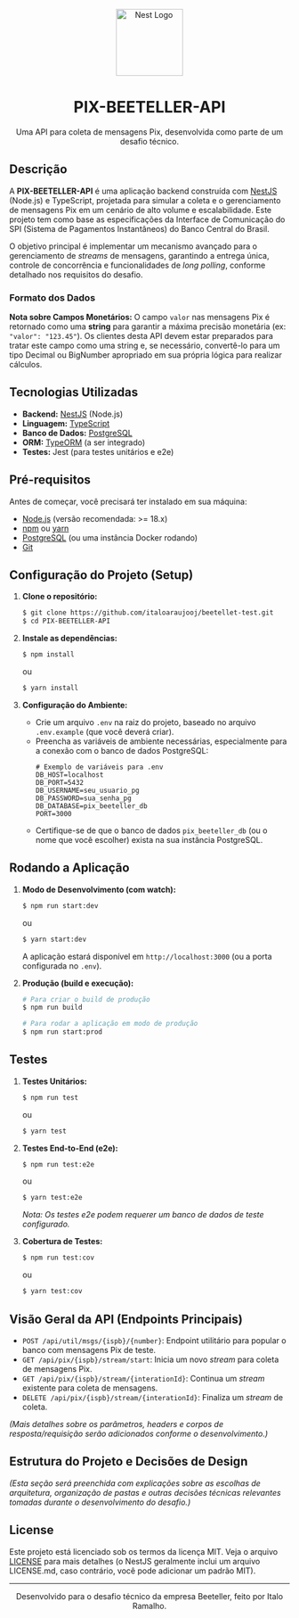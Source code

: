 <p align="center">
  <a href="http://nestjs.com/" target="blank"><img src="https://nestjs.com/img/logo-small.svg" width="120" alt="Nest Logo" /></a>
</p>

<h1 align="center">PIX-BEETELLER-API</h1>

<p align="center">
  Uma API para coleta de mensagens Pix, desenvolvida como parte de um desafio técnico.
</p>

## Descrição

A **PIX-BEETELLER-API** é uma aplicação backend construída com [NestJS](https://nestjs.com/) (Node.js) e TypeScript, projetada para simular a coleta e o gerenciamento de mensagens Pix em um cenário de alto volume e escalabilidade. Este projeto tem como base as especificações da Interface de Comunicação do SPI (Sistema de Pagamentos Instantâneos) do Banco Central do Brasil.

O objetivo principal é implementar um mecanismo avançado para o gerenciamento de *streams* de mensagens, garantindo a entrega única, controle de concorrência e funcionalidades de *long polling*, conforme detalhado nos requisitos do desafio.

### Formato dos Dados

**Nota sobre Campos Monetários:**
O campo `valor` nas mensagens Pix é retornado como uma **string** para garantir a máxima precisão monetária (ex: `"valor": "123.45"`). Os clientes desta API devem estar preparados para tratar este campo como uma string e, se necessário, convertê-lo para um tipo Decimal ou BigNumber apropriado em sua própria lógica para realizar cálculos.

## Tecnologias Utilizadas

* **Backend:** [NestJS](https://nestjs.com/) (Node.js)
* **Linguagem:** [TypeScript](https://www.typescriptlang.org/)
* **Banco de Dados:** [PostgreSQL](https://www.postgresql.org/)
* **ORM:** [TypeORM](https://typeorm.io/) (a ser integrado)
* **Testes:** Jest (para testes unitários e e2e)

## Pré-requisitos

Antes de começar, você precisará ter instalado em sua máquina:
* [Node.js](https://nodejs.org/) (versão recomendada: >= 18.x)
* [npm](https://www.npmjs.com/) ou [yarn](https://yarnpkg.com/)
* [PostgreSQL](https://www.postgresql.org/download/) (ou uma instância Docker rodando)
* [Git](https://git-scm.com/)

## Configuração do Projeto (Setup)

1.  **Clone o repositório:**
    ```bash
    $ git clone https://github.com/italoaraujooj/beetellet-test.git
    $ cd PIX-BEETELLER-API
    ```

2.  **Instale as dependências:**
    ```bash
    $ npm install
    ```
    ou
    ```bash
    $ yarn install
    ```

3.  **Configuração do Ambiente:**
    * Crie um arquivo `.env` na raiz do projeto, baseado no arquivo `.env.example` (que você deverá criar).
    * Preencha as variáveis de ambiente necessárias, especialmente para a conexão com o banco de dados PostgreSQL:
        ```env
        # Exemplo de variáveis para .env
        DB_HOST=localhost
        DB_PORT=5432
        DB_USERNAME=seu_usuario_pg
        DB_PASSWORD=sua_senha_pg
        DB_DATABASE=pix_beeteller_db
        PORT=3000
        ```
    * Certifique-se de que o banco de dados `pix_beeteller_db` (ou o nome que você escolher) exista na sua instância PostgreSQL.

## Rodando a Aplicação

1.  **Modo de Desenvolvimento (com watch):**
    ```bash
    $ npm run start:dev
    ```
    ou
    ```bash
    $ yarn start:dev
    ```
    A aplicação estará disponível em `http://localhost:3000` (ou a porta configurada no `.env`).

2.  **Produção (build e execução):**
    ```bash
    # Para criar o build de produção
    $ npm run build

    # Para rodar a aplicação em modo de produção
    $ npm run start:prod
    ```

## Testes

1.  **Testes Unitários:**
    ```bash
    $ npm run test
    ```
    ou
    ```bash
    $ yarn test
    ```

2.  **Testes End-to-End (e2e):**
    ```bash
    $ npm run test:e2e
    ```
    ou
    ```bash
    $ yarn test:e2e
    ```
    *Nota: Os testes e2e podem requerer um banco de dados de teste configurado.*

3.  **Cobertura de Testes:**
    ```bash
    $ npm run test:cov
    ```
    ou
    ```bash
    $ yarn test:cov
    ```

## Visão Geral da API (Endpoints Principais)

* `POST /api/util/msgs/{ispb}/{number}`: Endpoint utilitário para popular o banco com mensagens Pix de teste.
* `GET /api/pix/{ispb}/stream/start`: Inicia um novo *stream* para coleta de mensagens Pix.
* `GET /api/pix/{ispb}/stream/{interationId}`: Continua um *stream* existente para coleta de mensagens.
* `DELETE /api/pix/{ispb}/stream/{interationId}`: Finaliza um *stream* de coleta.

*(Mais detalhes sobre os parâmetros, headers e corpos de resposta/requisição serão adicionados conforme o desenvolvimento.)*

## Estrutura do Projeto e Decisões de Design

*(Esta seção será preenchida com explicações sobre as escolhas de arquitetura, organização de pastas e outras decisões técnicas relevantes tomadas durante o desenvolvimento do desafio.)*

## License

Este projeto está licenciado sob os termos da licença MIT. Veja o arquivo [LICENSE](LICENSE) para mais detalhes (o NestJS geralmente inclui um arquivo LICENSE.md, caso contrário, você pode adicionar um padrão MIT).

---

<p align="center">
  Desenvolvido para o desafio técnico da empresa Beeteller, feito por Italo Ramalho.
</p>